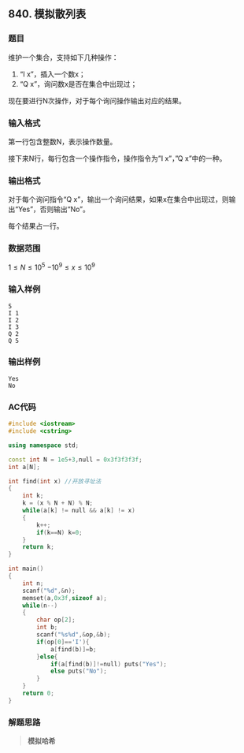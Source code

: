 ##  840. 模拟散列表

### 题目

维护一个集合，支持如下几种操作：

1. “I x”，插入一个数x；
2. “Q x”，询问数x是否在集合中出现过；

现在要进行N次操作，对于每个询问操作输出对应的结果。

### 输入格式

第一行包含整数N，表示操作数量。

接下来N行，每行包含一个操作指令，操作指令为”I x”，”Q x”中的一种。

### 输出格式

对于每个询问指令“Q x”，输出一个询问结果，如果x在集合中出现过，则输出“Yes”，否则输出“No”。

每个结果占一行。

### 数据范围

$1≤N≤10^5$
$−10^9≤x≤10^9$

### 输入样例

```
5
I 1
I 2
I 3
Q 2
Q 5
```

### 输出样例

```
Yes
No
```

### AC代码

```c++
#include <iostream>
#include <cstring>

using namespace std;

const int N = 1e5+3,null = 0x3f3f3f3f;
int a[N];

int find(int x) //开放寻址法
{
    int k;
    k = (x % N + N) % N;
    while(a[k] != null && a[k] != x)
    {
        k++;
        if(k==N) k=0;
    }
    return k;
}

int main()
{
    int n;
    scanf("%d",&n);
    memset(a,0x3f,sizeof a);
    while(n--)
    {
        char op[2];
        int b;
        scanf("%s%d",&op,&b);
        if(op[0]=='I'){
            a[find(b)]=b;
        }else{
            if(a[find(b)]!=null) puts("Yes");
            else puts("No");
        }
    }
    return 0;
}
```

### 解题思路

>**模拟哈希**

